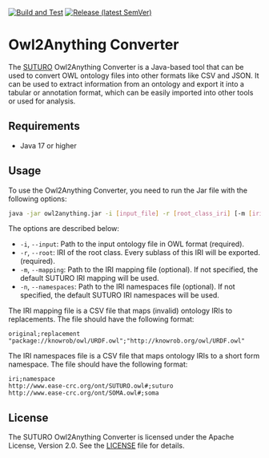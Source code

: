 [![Build and Test](https://github.com/malte3d/Owl2Anything/actions/workflows/build-and-test.yml/badge.svg?branch=main)](https://github.com/malte3d/Owl2Anything/actions/workflows/build-and-test.yml) [![Release (latest SemVer)](https://img.shields.io/github/v/release/malte3d/Owl2Anything)](https://github.com/malte3d/Owl2Anything/releases)

# Owl2Anything Converter

The [SUTURO](https://github.com/suturo) Owl2Anything Converter is a Java-based tool that can be used to convert OWL
ontology
files into other formats like CSV and JSON. It can
be used to extract information from an ontology and export it into a tabular or annotation format, which can be easily
imported into
other tools or used for analysis.

## Requirements

- Java 17 or higher

## Usage

To use the Owl2Anything Converter, you need to run the Jar file with the following options:

```bash
java -jar owl2anything.jar -i [input_file] -r [root_class_iri] [-m [iri_mapping_file]] [-n [iri_namespaces_file]]
```

The options are described below:

- `-i`, `--input`: Path to the input ontology file in OWL format (required).
- `-r`, `--root`: IRI of the root class. Every sublass of this IRI will be exported. (required).
- `-m`, `--mapping`: Path to the IRI mapping file (optional). If not specified, the default SUTURO IRI mapping will be used.
- `-n`, `--namespaces`: Path to the IRI namespaces file (optional). If not specified, the default SUTURO IRI namespaces will be used.

The IRI mapping file is a CSV file that maps (invalid) ontology IRIs to replacements. The file should have the
following format:

```text
original;replacement
"package://knowrob/owl/URDF.owl";"http://knowrob.org/owl/URDF.owl"
```

The IRI namespaces file is a CSV file that maps ontology IRIs to a short form namespace. The file should have the
following format:

```text
iri;namespace
http://www.ease-crc.org/ont/SUTURO.owl#;suturo
http://www.ease-crc.org/ont/SOMA.owl#;soma
```

## License

The SUTURO Owl2Anything Converter is licensed under the Apache License, Version 2.0. See the [LICENSE](LICENSE) file for details.